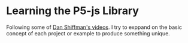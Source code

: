 # Learning the P5-js Library

Following some of [Dan Shiffman's videos](https://www.youtube.com/user/shiffman/featured).  I try to exppand on the basic concept of each project or example to produce something unique.